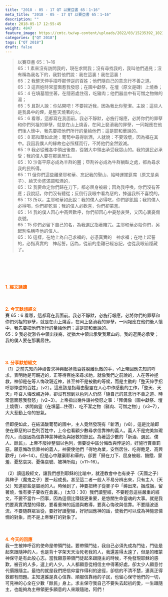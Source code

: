 ```yaml
---
title: "2018 - 05 - 17 QT 以賽亞書 65：1~16"
meta_title: "2018 - 05 - 17 QT 以賽亞書 65：1~16"
description: ""
date: 2018-05-17 12:55:45
weight: 4847
feature_image: https://cmtc.tw/wp-content/uploads/2022/03/15235392_10211799862337740_180693556567566654_o-1.webp
categories: ["QT 2018"]
tags: ["QT 2018"]
draft: false
---
```


<blockquote>以賽亞書 65：1~16<br />
65：1 素來沒有訪問我的，現在求問我；沒有尋找我的，我叫他們遇見；沒有稱為我名下的，我對他們說：我在這裏！我在這裏！<br />
65：2 我整天伸手招呼那悖逆的百姓；他們隨自己的意念行不善之道。<br />
65：3 這百姓時常當面惹我發怒；在園中獻祭，在壇（原文是磚）上燒香；<br />
65：4 在墳墓間坐著，在隱密處住宿，吃豬肉；他們器皿中有可憎之物做的湯；<br />
65：5 且對人說：你站開吧！不要挨近我，因為我比你聖潔。主說：這些人是我鼻中的煙，是整天燒著的火。<br />
65：6 看哪，這都寫在我面前。我必不靜默，必施行報應，必將你們的罪孽和你們列祖的罪孽，就是在山上燒香，在岡上褻瀆我的罪孽，一同報應在他們後人懷中，我先要把他們所行的量給他們；這是耶和華說的。<br />
65：8 耶和華如此說：葡萄中尋得新酒，人就說：不要毀壞，因為福在其中。我因我僕人的緣故也必照樣而行，不將他們全然毀滅。<br />
65：9 我必從雅各中領出後裔，從猶大中領出承受我眾山的。我的選民必承受；我的僕人要在那裏居住。<br />
65：10 沙崙平原必成為羊群的圈；亞割谷必成為牛群躺臥之處，都為尋求我的民所得。<br />
65：11 但你們這些離棄耶和華、忘記我的聖山、給時運擺筵席（原文是桌子）、給天命盛滿調和酒的，<br />
65：12 我要命定你們歸在刀下，都必屈身被殺；因為我呼喚，你們沒有答應；我說話，你們沒有聽從；反倒行我眼中看為惡的，揀選我所不喜悅的。<br />
65：13 所以，主耶和華如此說：我的僕人必得吃，你們卻飢餓；我的僕人必得喝，你們卻乾渴；我的僕人必歡喜，你們卻蒙羞。<br />
65：14 我的僕人因心中高興歡呼，你們卻因心中憂愁哀哭，又因心裏憂傷哀號。<br />
65：15 你們必留下自己的名，為我選民指著賭咒。主耶和華必殺你們，另起別名稱呼他的僕人。<br />
65：16 這樣，在地上為自己求福的，必憑真實的　神求福；在地上起誓的，必指真實的　神起誓。因為，從前的患難已經忘記，也從我眼前隱藏了。</blockquote><br />
&nbsp;<br />
<br />
&nbsp;<br />
<br />
<span style="color: #ff6600;"><strong>1. </strong><strong>經文誦讀</strong></span><br />
<br />
<span style="color: #ff6600;"><strong> </strong></span><br />
<br />
<span style="color: #ff6600;"><strong>2. 今天默想</strong><strong>經文<br />
</strong></span>賽 65：6 看哪，這都寫在我面前。我必不靜默，必施行報應，必將你們的罪孽和你們列祖的罪孽，就是在山上燒香，在岡上褻瀆我的罪孽，一同報應在他們後人懷中，我先要把他們所行的量給他們；這是耶和華說的。<br />
65：9 我必從雅各中領出後裔，從猶大中領出承受我眾山的。我的選民必承受；我的僕人要在那裏居住。<br />
<br />
&nbsp;<br />
<br />
<span style="color: #ff6600;"><strong>3. 分享默想經文<br />
</strong></span>（1）之前先知向神禱告求神興起拯救百姓脫離仇敵的手，v1上帝回應先知的呼求，表明祂是可親近的，正等待百姓來尋求祂，就像我們之前說的，人在等神拯救，神卻是在等人悔改親近神，甚至神不是被動的等候，而是主動的「整天伸手招呼那悖逆的百姓」（v2）。這應該是指藉由聖靈在人心中作感動的工作，「整天、天天」呼召人悔改親近神，卻沒有想到以色列人仍然「隨自己的意念行不善之道、時常當面惹我發怒」（v2~3）。上帝指出幾件讓神發怒之事：「拜偶像（園中獻祭、壇上燒香）、求問幽靈（在墳墓…住宿）、吃不潔之物（豬肉、可憎之物）」（v3~7），大大惹動上帝的怒氣。<br />
<br />
但即便如此，在結滿酸葡萄的園中，主人竟然發現有「新酒」（v8），這是比喻即使在罪惡的以色列百姓中，上帝也看顧少數尋求信靠神的義人。義人不是完美無瑕的人，而是因為信靠神蒙神赦免與拯救的餘民。為著這少數的「新酒、選民、僕人、餘民」，上帝不廢掉整個以色列，但要從中區分悔改與悖逆的，好施行賞善罰惡。願意悔改信靠神的義人，神要使他們「得地為業，安然居住、吃得飽足、高興歡呼」（v9~14）。但是心中離棄耶和華的，卻要「歸在刀下、屈身被殺、饑餓、蒙羞、憂愁哀哭、憂傷哀號、被神所殺」（v11~16）。<br />
<br />
（2）讀這段經文，讓我們想到耶穌的比喻中，就連教會中也有麥子（天國之子）與稗子（魔鬼之子）要一起成長。甚至這二者一般人不易分辨出來，只有主人（天父）知道那些是屬祂的人。時候到了，神要把稗子從麥子中「薅出來，捆成捆，留著燒，惟有麥子要收在倉裏。」（太13：30）我們讀聖經，不要輕忽這些嚴重的經文，不要不當作一回事，因為這個比賺錢更重要，是悠關生命靈魂的大事。就是我們要真實清楚的得救，要看重神的話語與教導，要真心悔改與信靠。不要隨波逐流，不要随群眾盲從，要好好讀聖經，好好回應神的話，使我們可以成為神施恩憐憫的對象，而不是上帝擊打的對象了。<br />
<br />
&nbsp;<br />
<br />
<span style="color: #ff6600;"><strong>4. 今天的回應<br />
</strong></span>我一生被神呼召的使命是帶領門徒。要帶領門徒，我自己必須先成為門徒，門徒是起來跟隨神的人，也是背十字架天天治死老我的人，我還差得太遠了，但是的確蒙神保守是有此般心志。當我願意帶領門徒起來跟隨主的時候，不免發現耶穌的感歎，被召的人多，選上的人少。人人都願意從相信主中得著好處，卻太少人願意付代價跟隨主。最怕的就是我們把信仰當作得利的途徑，卻信的不清不楚，連真正得救都有問題。主知道誰是真心信靠、順服信靠祂的子民，也留心保守他們的一切，可見神的心全在少數「餘民」身上。求主保守我自己不要失去起初的愛，一生跟隨主，也能夠為主帶領更多願意的人來跟隨祂，阿們！<br />
<br />
&nbsp;<br />
<br />
&nbsp;
        